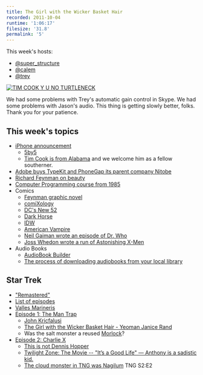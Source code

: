 ```yaml
---
title: The Girl with the Wicker Basket Hair
recorded: 2011-10-04
runtime: '1:06:17'
filesize: '31.8'
permalink: '5'
---
```


This week's hosts:

- [@super_structure](https://twitter.com/super_structure)
- [@calem](https://twitter.com/calem)
- [@trey](https://twitter.com/trey)

[![TIM COOK Y U NO TURTLENECK](http://jawgrind.s3.amazonaws.com/Jawgrind-Episode-5.jpg)](https://mltshp.com/p/7Z9U)

We had some problems with Trey's automatic gain control in Skype. We had some problems with Jason's audio. This thing is getting slowly better, folks. Thank you for your patience.

## This week's topics

- [iPhone announcement](http://events.apple.com.edgesuite.net/11piuhbvdlbkvoih10/event/index.html)
    - [5by5](http://5by5.tv/specials/1)
    - [Tim Cook is from Alabama](http://en.wikipedia.org/wiki/Tim_Cook) and we welcome him as a fellow southerner.
- [Adobe buys TypeKit and PhoneGap its parent company Nitobe](http://news.cnet.com/8301-30685_3-20114857-264/adobe-buys-phonegap-typekit-for-better-web-tools/)
- [Richard Feynman on beauty](http://kottke.org/11/10/richard-feynman-on-beauty)
- [Computer Programming course from 1985](http://ocw.mit.edu/courses/electrical-engineering-and-computer-science/6-001-structure-and-interpretation-of-computer-programs-spring-2005/video-lectures/)
- Comics
    - [Feynman graphic novel](http://www.amazon.com/dp/1596432594/ref=nosim/trey-20)
    - [comiXology](http://www.comixology.com/)
    - [DC's New 52](http://dcu.blog.dccomics.com/the-new-52/)
    - [Dark Horse](http://www.darkhorse.com/Features/Mobile)
    - [IDW](http://www.idwpublishing.com/news/article/1158/)
    - [American Vampire](http://en.wikipedia.org/wiki/American_Vampire)
    - [Neil Gaiman wrote an episode of Dr. Who](http://www.hitfix.com/blogs/whats-alan-watching/posts/doctor-who-the-doctors-wife-neil-gaiman-brings-good-things-to-life)
    - [Joss Whedon wrote a run of Astonishing X-Men](http://en.wikipedia.org/wiki/Astonishing_X-Men)
- Audio Books
    - [AudioBook Builder](http://www.jasoncoleman.net/2008/04/22/audiobook-builder/)
    - [The process of downloading audiobooks from your local library](http://bradcolbow.com/archive/view/the_brads_why_drm_doesnt_work/?p=205)

## Star Trek

- ["Remastered"](http://en.wikipedia.org/wiki/Star_Trek:_The_Original_Series#Star_Trek:_The_Original_Series_.E2.80.9CRemastered.E2.80.9D)
- [List of episodes](http://en.wikipedia.org/wiki/List_of_Star_Trek:_The_Original_Series_episodes)
- [Valles Marineris](http://en.wikipedia.org/wiki/Valles_Marineris)
- [Episode 1: The Man Trap](http://en.wikipedia.org/wiki/The_Man_Trap)
    - [John Kricfalusi](http://en.wikipedia.org/wiki/John_Kricfalusi)
    - [The Girl with the Wicker Basket Hair - Yeoman Janice Rand](http://en.wikipedia.org/wiki/Janice_Rand)
    - Was the salt monster a reused [Morlock](http://en.wikipedia.org/wiki/The_Time_Machine)?
- [Episode 2: Charlie X](http://en.wikipedia.org/wiki/Charlie_X)
    - [This is not Dennis Hopper](https://mltshp.com/p/7YXY)
    - [Twilight Zone: The Movie -- "It’s a Good Life" — Anthony is a sadistic kid.](http://en.wikipedia.org/wiki/Twilight_Zone:_The_Movie#Third_Segment_.28.22It.27s_a_Good_Life.22.29)
    - [The cloud monster in TNG was Nagilum](http://en.memory-alpha.org/wiki/Nagilum) TNG S2:E2
